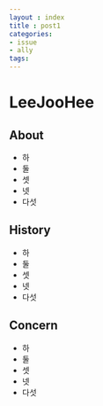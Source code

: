 ```yaml
---
layout : index
title : post1
categories: 
- issue
- ally
tags: 
---
```


# LeeJooHee 

## About 

- 하
- 둘
- 셋
- 넷 
- 다섯


## History 

- 하
- 둘
- 셋
- 넷 
- 다섯


## Concern

- 하
- 둘
- 셋
- 넷 
- 다섯
